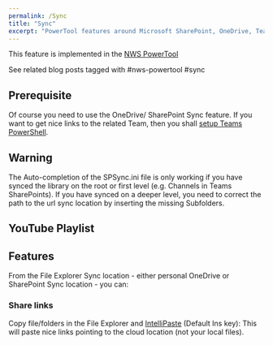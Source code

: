 ```yaml
---
permalink: /Sync
title: "Sync"
excerpt: "PowerTool features around Microsoft SharePoint, OneDrive, Teams Sync feature."
---
```


This feature is implemented in the [NWS PowerTool](NWS-PowerTool)

See related blog posts tagged with #nws-powertool #sync

## Prerequisite

Of course you need to use the OneDrive/ SharePoint Sync feature.
If you want to get nice links to the related Team, then you shall [setup Teams PowerShell](https://tdalon.blogspot.com/2020/08/teams-powershell-setup.html).

## Warning

The Auto-completion of the SPSync.ini file is only working if you have synced the library on the root or first level (e.g. Channels in Teams SharePoints).
If you have synced on a deeper level, you need to correct the path to the url sync location by inserting the missing Subfolders.

## YouTube Playlist

## Features

From the File Explorer Sync location - either personal OneDrive or SharePoint Sync location - you can:

### Share links

Copy file/folders in the File Explorer and [IntelliPaste](IntelliPaste) (Default Ins key):
This will paste nice links pointing to the cloud location (not your local files).
